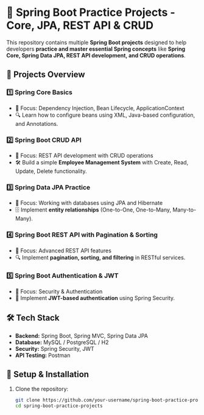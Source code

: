 # 🚀 Spring Boot Practice Projects - Core, JPA, REST API & CRUD

This repository contains multiple **Spring Boot projects** designed to help developers **practice and master essential Spring concepts** like **Spring Core, Spring Data JPA, REST API development, and CRUD operations**.

## 📂 Projects Overview

### 1️⃣ **Spring Core Basics**
- 📌 Focus: Dependency Injection, Bean Lifecycle, ApplicationContext  
- 🔍 Learn how to configure beans using XML, Java-based configuration, and Annotations.  

### 2️⃣ **Spring Boot CRUD API**
- 📌 Focus: REST API development with CRUD operations  
- 🛠️ Build a simple **Employee Management System** with Create, Read, Update, Delete functionality.  

### 3️⃣ **Spring Data JPA Practice**
- 📌 Focus: Working with databases using JPA and Hibernate  
- 🗄️ Implement **entity relationships** (One-to-One, One-to-Many, Many-to-Many).  

### 4️⃣ **Spring Boot REST API with Pagination & Sorting**
- 📌 Focus: Advanced REST API features  
- 🔍 Implement **pagination, sorting, and filtering** in RESTful services.  

### 5️⃣ **Spring Boot Authentication & JWT**
- 📌 Focus: Security & Authentication  
- 🔑 Implement **JWT-based authentication** using Spring Security.  

## 🛠️ Tech Stack

- **Backend:** Spring Boot, Spring MVC, Spring Data JPA  
- **Database:** MySQL / PostgreSQL / H2  
- **Security:** Spring Security, JWT  
- **API Testing:** Postman  

## 📌 Setup & Installation

1. Clone the repository:
   ```sh
   git clone https://github.com/your-username/spring-boot-practice-projects.git
   cd spring-boot-practice-projects

